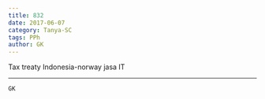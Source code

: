 ```yaml
---
title: 832
date: 2017-06-07
category: Tanya-SC
tags: PPh
author: GK
---
```


Tax treaty Indonesia-norway jasa IT

---



`GK`
